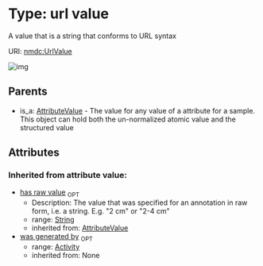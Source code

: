 
# Type: url value


A value that is a string that conforms to URL syntax

URI: [nmdc:UrlValue](https://microbiomedata/meta/UrlValue)


![img](http://yuml.me/diagram/nofunky;dir:TB/class/[Activity]<was%20generated%20by(i)%200..1-%20[UrlValue&#124;has_raw_value(i):string%20%3F],%20[AttributeValue]^-[UrlValue])

## Parents

 *  is_a: [AttributeValue](AttributeValue.md) - The value for any value of a attribute for a sample. This object can hold both the un-normalized atomic value and the structured value

## Attributes


### Inherited from attribute value:

 * [has raw value](has_raw_value.md)  <sub>OPT</sub>
    * Description: The value that was specified for an annotation in raw form, i.e. a string. E.g. "2 cm" or "2-4 cm"
    * range: [String](types/String.md)
    * inherited from: [AttributeValue](AttributeValue.md)
 * [was generated by](was_generated_by.md)  <sub>OPT</sub>
    * range: [Activity](Activity.md)
    * inherited from: None
